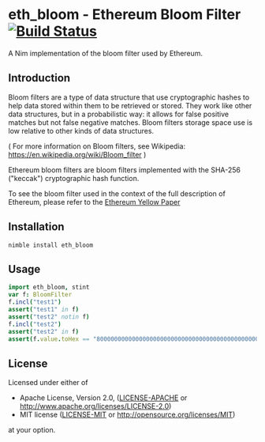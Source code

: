 # eth_bloom - Ethereum Bloom Filter [![Build Status](https://travis-ci.org/status-im/nim-eth-bloom.svg?branch=master)](https://travis-ci.org/status-im/nim-eth-bloom)

A Nim implementation of the bloom filter used by Ethereum.

## Introduction
Bloom filters are a type of data structure that use cryptographic hashes
to help data stored within them to be retrieved or stored.  They work like other
data structures, but in a probabilistic way: it allows for false positive
matches but not false negative matches.  Bloom filters storage space use is
low relative to other kinds of data structures.

( For more information on Bloom filters, see Wikipedia: https://en.wikipedia.org/wiki/Bloom_filter )

Ethereum bloom filters are bloom filters implemented with the SHA-256 ("keccak") cryptographic hash function.

To see the bloom filter used in the context of the full description of Ethereum, please refer to the [Ethereum Yellow Paper](https://ethereum.github.io/yellowpaper/paper.pdf)


## Installation
```
nimble install eth_bloom
```

## Usage
```nim
import eth_bloom, stint
var f: BloomFilter
f.incl("test1")
assert("test1" in f)
assert("test2" notin f)
f.incl("test2")
assert("test2" in f)
assert(f.value.toHex == "80000000000000000000000000000000000000000000000000000000000000000000000000000000000000000000000000000000000000000000000000000000000000010000000000000000000000000000000200000000000000000001000000000000000000000000000000000000000000000000000000000000000000000000000000000000000000000000000000000000000000000000200000000000000000000000000000000000000000000000000000000000000000000000000000000000000000000000000000000000000000000000040000000000000000000000000000000000000000000000000000000000000000000")
```

## License
Licensed under either of

 * Apache License, Version 2.0, ([LICENSE-APACHE](LICENSE-APACHE) or http://www.apache.org/licenses/LICENSE-2.0)
 * MIT license ([LICENSE-MIT](LICENSE-MIT) or http://opensource.org/licenses/MIT)

at your option.
